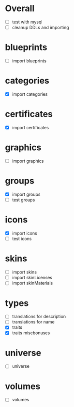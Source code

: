 # Overall
- [ ] test with mysql
- [ ] cleanup DDLs and importing

# blueprints
- [ ] import blueprints

# categories
- [x] import categories

# certificates
- [x] import certificates

# graphics
- [ ] import graphics

# groups
- [x] import groups
- [ ] test groups

# icons
- [x] import icons
- [ ] test icons

# skins
- [ ] import skins
- [ ] import skinLicenses
- [ ] import skinMaterials

# types
- [ ] translations for description
- [ ] translations for name
- [x] traits
- [x] traits miscbonuses

# universe
- [ ] universe

# volumes
- [ ] volumes
